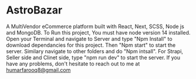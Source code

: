 # AstroBazar
A MultiVendor eCommerce platform built with React, Next, SCSS, Node js and MongoDB. 
To Run this project, You must have node version 14 installed. 
Open your Terminal and navigate to Server and type "Npm Install" to download dependancies for this project. 
Then "Npm start" to start the server. 
Similary navigate to other folders and do "Npm intsall". 
For Strapi, Seller side and Clinet side, type "npm run dev" to start the server. 
If you have any problems, don't hesitate to reach out to me at humarfarooq8@gmail.com
